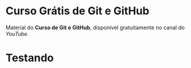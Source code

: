 # Curso Grátis de Git e GitHub
Material do **Curso de Git e GitHub**, disponível gratuitamente no canal do *YouTube*.

# Testando
